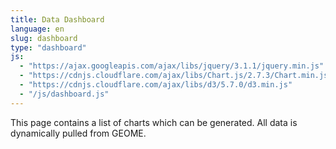 ```yaml
---
title: Data Dashboard
language: en
slug: dashboard
type: "dashboard"
js:
  - "https://ajax.googleapis.com/ajax/libs/jquery/3.1.1/jquery.min.js"
  - "https://cdnjs.cloudflare.com/ajax/libs/Chart.js/2.7.3/Chart.min.js"
  - "https://cdnjs.cloudflare.com/ajax/libs/d3/5.7.0/d3.min.js"
  - "/js/dashboard.js"
---
```


This page contains a list of charts which can be generated.  All data is dynamically
pulled from GEOME.
